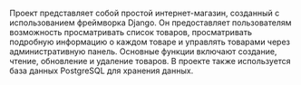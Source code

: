 Проект представляет собой простой интернет-магазин, созданный с использованием фреймворка Django. Он предоставляет пользователям возможность просматривать список товаров, просматривать подробную информацию о каждом товаре и управлять товарами через административную панель. Основные функции включают создание, чтение, обновление и удаление товаров. В проекте также используется база данных PostgreSQL для хранения данных.
